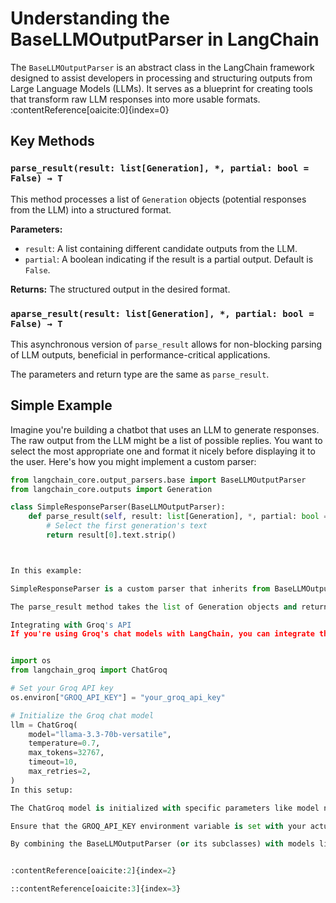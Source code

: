 # Understanding the BaseLLMOutputParser in LangChain

The `BaseLLMOutputParser` is an abstract class in the LangChain framework designed to assist developers in processing and structuring outputs from Large Language Models (LLMs). It serves as a blueprint for creating tools that transform raw LLM responses into more usable formats. :contentReference[oaicite:0]{index=0}

## Key Methods

### `parse_result(result: list[Generation], *, partial: bool = False) → T`

This method processes a list of `Generation` objects (potential responses from the LLM) into a structured format.

**Parameters:**
- `result`: A list containing different candidate outputs from the LLM.
- `partial`: A boolean indicating if the result is a partial output. Default is `False`.

**Returns:** The structured output in the desired format.

### `aparse_result(result: list[Generation], *, partial: bool = False) → T`

This asynchronous version of `parse_result` allows for non-blocking parsing of LLM outputs, beneficial in performance-critical applications.

The parameters and return type are the same as `parse_result`.

## Simple Example

Imagine you're building a chatbot that uses an LLM to generate responses. The raw output from the LLM might be a list of possible replies. You want to select the most appropriate one and format it nicely before displaying it to the user. Here's how you might implement a custom parser:

```python
from langchain_core.output_parsers.base import BaseLLMOutputParser
from langchain_core.outputs import Generation

class SimpleResponseParser(BaseLLMOutputParser):
    def parse_result(self, result: list[Generation], *, partial: bool = False):
        # Select the first generation's text
        return result[0].text.strip()



In this example:

SimpleResponseParser is a custom parser that inherits from BaseLLMOutputParser.

The parse_result method takes the list of Generation objects and returns the text of the first one, stripped of any leading or trailing whitespace.

Integrating with Groq's API
If you're using Groq's chat models with LangChain, you can integrate the ChatGroq model as follows:


import os
from langchain_groq import ChatGroq

# Set your Groq API key
os.environ["GROQ_API_KEY"] = "your_groq_api_key"

# Initialize the Groq chat model
llm = ChatGroq(
    model="llama-3.3-70b-versatile",
    temperature=0.7,
    max_tokens=32767,
    timeout=10,
    max_retries=2,
)
In this setup:

The ChatGroq model is initialized with specific parameters like model name, temperature, and token limits.

Ensure that the GROQ_API_KEY environment variable is set with your actual Groq API key.

By combining the BaseLLMOutputParser (or its subclasses) with models like ChatGroq, you can effectively manage and structure the outputs from LLMs to fit the needs of your application.


:contentReference[oaicite:2]{index=2}

::contentReference[oaicite:3]{index=3}
 








